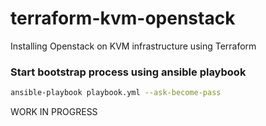 # terraform-kvm-openstack
Installing Openstack on KVM infrastructure using Terraform 

### Start bootstrap process using ansible playbook

```bash
ansible-playbook playbook.yml --ask-become-pass
```


WORK IN PROGRESS
